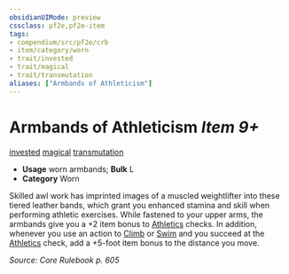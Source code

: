 ```yaml
---
obsidianUIMode: preview
cssclass: pf2e,pf2e-item
tags:
- compendium/src/pf2e/crb
- item/category/worn
- trait/invested
- trait/magical
- trait/transmutation
aliases: ["Armbands of Athleticism"]
---
```

# Armbands of Athleticism *Item 9+*  
[invested](../../../Rules/traits/invested.md)  [magical](../../../Rules/traits/magical.md)  [transmutation](../../../Rules/traits/transmutation.md)  

- **Usage** worn armbands; **Bulk** L
- **Category** Worn

Skilled awl work has imprinted images of a muscled weightlifter into these tiered leather bands, which grant you enhanced stamina and skill when performing athletic exercises. While fastened to your upper arms, the armbands give you a +2 item bonus to [Athletics](../../skills.md#Athletics) checks. In addition, whenever you use an action to [Climb](../../../Rules/actions/climb.md) or [Swim](../../../Rules/actions/swim.md) and you succeed at the [Athletics](../../skills.md#Athletics) check, add a +5-foot item bonus to the distance you move.

*Source: Core Rulebook p. 605*
